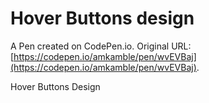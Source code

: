 # Hover Buttons design

A Pen created on CodePen.io. Original URL: [https://codepen.io/amkamble/pen/wvEVBaj](https://codepen.io/amkamble/pen/wvEVBaj).

Hover Buttons Design 